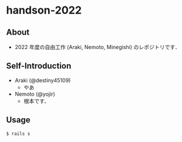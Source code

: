# handson-2022

## About

* 2022 年度の自由工作 (Araki, Nemoto, Minegishi) のレポジトリです．

## Self-Introduction

* Araki (@destiny45109)
  * やあ
* Nemoto (@yojir)
  * 根本です、

## Usage

```
$ rails s
```

